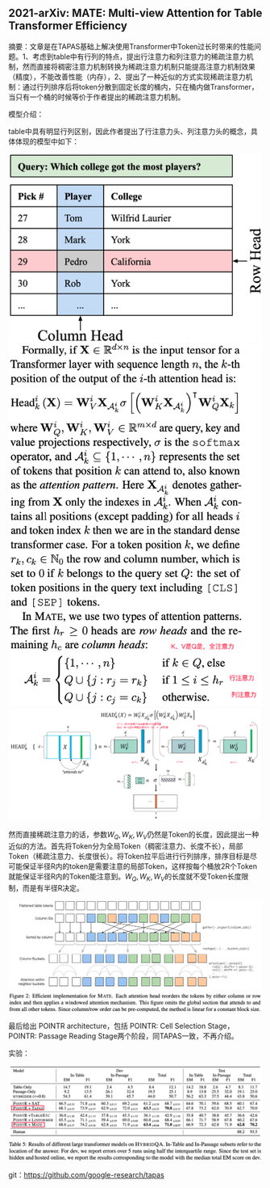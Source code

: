 ## 2021-arXiv: MATE: Multi-view Attention for Table Transformer Efficiency

摘要：文章是在TAPAS基础上解决使用Transformer中Token过长时带来的性能问题。1、考虑到table中有行列的特点，提出行注意力和列注意力的稀疏注意力机制，然而直接将稠密注意力机制转换为稀疏注意力机制只能提高注意力机制效果（精度），不能改善性能（内存），2、提出了一种近似的方式实现稀疏注意力机制：通过行列排序后将token分散到固定长度的桶内，只在桶内做Transformer，当只有一个桶的时候等价于作者提出的稀疏注意力机制。



模型介绍：

table中具有明显行列区别，因此作者提出了行注意力头、列注意力头的概念，具体体现的模型中如下：

<img src="./pic/1635255322.png" style="zoom:50%;" align="mid"/>



<img src="./pic/371d9ebf2efa7f7459e928f98707cf32.png" style="zoom:100%;" align="mid"/>



<img src="./pic/034035d68ceb9d9dc05d9eb54019b3ae.png" style="zoom:100%;" align="mid"/>

然而直接稀疏注意力的话，参数$W_{Q},W_{K},W_{V}$仍然是Token的长度，因此提出一种近似的方法。首先将Token分为全局Token（稠密注意力、长度不长），局部Token（稀疏注意力、长度很长）。将Token拉平后进行行列排序，排序目标是尽可能保证半径R内的token是需要注意的局部Token，这样按每个桶放2R个Token就能保证半径R内的Token能注意到。$W_{Q},W_{K},W_{V}$的长度就不受Token长度限制，而是有半径R决定。

<img src="./pic/07dcbd4a0bf7cf22a02c818b47d036d6.png" style="zoom:100%;" align="mid"/>



最后给出 POINTR architecture，包括 POINTR: Cell Selection Stage， POINTR: Passage Reading Stage两个阶段，同TAPAS一致，不再介绍。



实验：

<img src="./pic/e8b86716f305cedb3e3eeb413479dcbd.png" style="zoom:100%;" align="mid"/>



git：https://github.com/google-research/tapas

